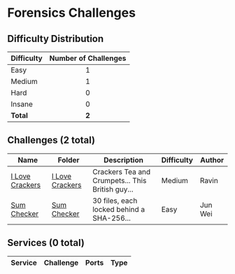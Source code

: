 
# Forensics Challenges

## Difficulty Distribution
| Difficulty | Number of Challenges |
|------------|:--------------------:|
| Easy | 1 |
| Medium | 1 |
| Hard | 0 |
| Insane | 0 |
| **Total** | **2** |

## Challenges (2 total)
| Name | Folder | Description | Difficulty | Author |
|------|--------|-------------|------------|--------|
| [I Love Crackers](<./I Love Crackers>) | [I Love Crackers](<./I Love Crackers>) | Crackers Tea and Crumpets... This British guy... | Medium | Ravin |
| [Sum Checker](<./Sum Checker>) | [Sum Checker](<./Sum Checker>) | 30 files, each locked behind a SHA-256... | Easy | Jun Wei |

## Services (0 total)
| Service | Challenge | Ports | Type |
|---------|-----------|-------|------|

